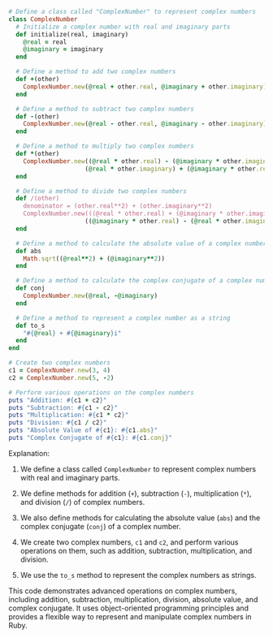 ```ruby
# Define a class called "ComplexNumber" to represent complex numbers
class ComplexNumber
  # Initialize a complex number with real and imaginary parts
  def initialize(real, imaginary)
    @real = real
    @imaginary = imaginary
  end

  # Define a method to add two complex numbers
  def +(other)
    ComplexNumber.new(@real + other.real, @imaginary + other.imaginary)
  end

  # Define a method to subtract two complex numbers
  def -(other)
    ComplexNumber.new(@real - other.real, @imaginary - other.imaginary)
  end

  # Define a method to multiply two complex numbers
  def *(other)
    ComplexNumber.new((@real * other.real) - (@imaginary * other.imaginary),
                     (@real * other.imaginary) + (@imaginary * other.real))
  end

  # Define a method to divide two complex numbers
  def /(other)
    denominator = (other.real**2) + (other.imaginary**2)
    ComplexNumber.new(((@real * other.real) + (@imaginary * other.imaginary)) / denominator,
                     ((@imaginary * other.real) - (@real * other.imaginary)) / denominator)
  end

  # Define a method to calculate the absolute value of a complex number
  def abs
    Math.sqrt((@real**2) + (@imaginary**2))
  end

  # Define a method to calculate the complex conjugate of a complex number
  def conj
    ComplexNumber.new(@real, -@imaginary)
  end

  # Define a method to represent a complex number as a string
  def to_s
    "#{@real} + #{@imaginary}i"
  end
end

# Create two complex numbers
c1 = ComplexNumber.new(3, 4)
c2 = ComplexNumber.new(5, -2)

# Perform various operations on the complex numbers
puts "Addition: #{c1 + c2}"
puts "Subtraction: #{c1 - c2}"
puts "Multiplication: #{c1 * c2}"
puts "Division: #{c1 / c2}"
puts "Absolute Value of #{c1}: #{c1.abs}"
puts "Complex Conjugate of #{c1}: #{c1.conj}"
```

Explanation:

1. We define a class called `ComplexNumber` to represent complex numbers with real and imaginary parts.

2. We define methods for addition (`+`), subtraction (`-`), multiplication (`*`), and division (`/`) of complex numbers.

3. We also define methods for calculating the absolute value (`abs`) and the complex conjugate (`conj`) of a complex number.

4. We create two complex numbers, `c1` and `c2`, and perform various operations on them, such as addition, subtraction, multiplication, and division.

5. We use the `to_s` method to represent the complex numbers as strings.

This code demonstrates advanced operations on complex numbers, including addition, subtraction, multiplication, division, absolute value, and complex conjugate. It uses object-oriented programming principles and provides a flexible way to represent and manipulate complex numbers in Ruby.